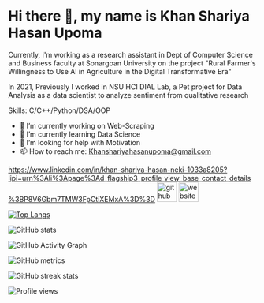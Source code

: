 #                                        Hi there 👋, my name is Khan Shariya Hasan Upoma
Currently, I'm working as a research assistant in Dept of Computer Science and Business faculty at Sonargoan University on the project "Rural Farmer's Willingness to Use Al in Agriculture in the Digital Transformative Era"

In 2021, Previously I worked in NSU HCI DIAL Lab, a Pet project for Data Analysis  as a data scientist to analyze sentiment from qualitative research 

Skills: C/C++/Python/DSA/OOP

- 🔭 I’m currently working on Web-Scraping 
- 🌱 I’m currently learning Data Science  
- 🤔 I’m looking for help with Motivation 
- 📫 How to reach me: Khanshariyahasanupoma@gmail.com 

https://www.linkedin.com/in/khan-shariya-hasan-neki-1033a8205?lipi=urn%3Ali%3Apage%3Ad_flagship3_profile_view_base_contact_details%3BP8V6Gbm7TMW3FpCtiXEMxA%3D%3D
[<img src='https://cdn.jsdelivr.net/npm/simple-icons@3.0.1/icons/github.svg' alt='github' height='40'>](https://github.com/Upoma00)  [<img src='https://cdn.jsdelivr.net/npm/simple-icons@3.0.1/icons/icloud.svg' alt='website' height='40'>](https://sites.google.com/view/khan-shariya-hasan-upoma/home)  

[![Top Langs](https://github-readme-stats.vercel.app/api/top-langs/?username=Upoma00)](https://github.com/anuraghazra/github-readme-stats)

![GitHub stats](https://github-readme-stats.vercel.app/api?username=Upoma00&show_icons=true)  

![GitHub Activity Graph](https://activity-graph.herokuapp.com/graph?username=Upoma00)  

![GitHub metrics](https://metrics.lecoq.io/Upoma00)  

![GitHub streak stats](https://streak-stats.demolab.com/?user=Upoma00)  

![Profile views](https://gpvc.arturio.dev/Upoma00)  
